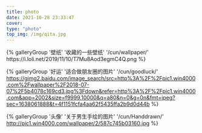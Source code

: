 ```yaml
---
title: photo
date: 2021-10-28 23:33:47
cover:
type: "photo"
top_img: /img/qita.jpg
---
```

<div class="gallery-group-main">
{% galleryGroup '壁纸' '收藏的一些壁纸' '/cun/wallpaper/' https://i.loli.net/2019/11/10/T7Mu8Aod3egmC4Q.png %}


{% galleryGroup '好运' '适合做朋友圈的图片' '/cun/goodluck/' https://gimg2.baidu.com/image_search/src=http%3A%2F%2Fpic1.win4000.com%2Fwallpaper%2F2018-07-07%2F5b4078c169cd3.jpg%3Fdown&refer=http%3A%2F%2Fpic1.win4000.com&app=2002&size=f9999,10000&q=a80&n=0&g=0n&fmt=jpeg?sec=1638061888&t=4f1151fcfa4aa62f5435ffa2b9d0d44b %}



{% galleryGroup '头像' '关于男生手绘的图片' '/cun/Handdrawn/' http://pic1.win4000.com/wallpaper/2/587c745b03160.jpg %}
</div>


